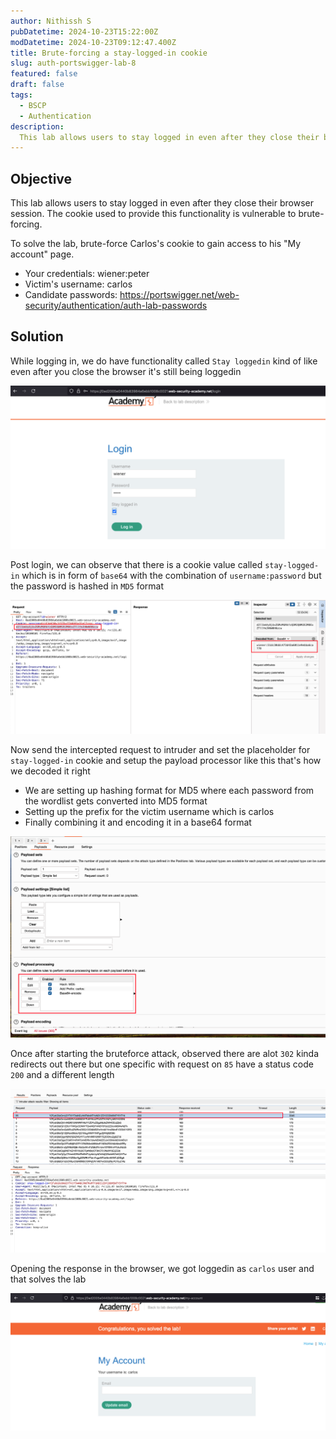 ```yaml
---
author: Nithissh S
pubDatetime: 2024-10-23T15:22:00Z
modDatetime: 2024-10-23T09:12:47.400Z
title: Brute-forcing a stay-logged-in cookie
slug: auth-portswigger-lab-8
featured: false
draft: false
tags:
  - BSCP
  - Authentication
description:
  This lab allows users to stay logged in even after they close their browser session. The cookie used to provide this functionality is vulnerable to brute-forcing. To solve the lab, brute-force Carlos's cookie to gain access to his "My account" page. 
---
```


## Objective 

This lab allows users to stay logged in even after they close their browser session. The cookie used to provide this functionality is vulnerable to brute-forcing.

To solve the lab, brute-force Carlos's cookie to gain access to his "My account" page.
- Your credentials: wiener:peter
- Victim's username: carlos
- Candidate passwords: https://portswigger.net/web-security/authentication/auth-lab-passwords

## Solution 

While logging in, we do have functionality called `Stay loggedin` kind of like even after you close the browser it's still being loggedin 

![](../../assets/images/bscp/auth/auth-38.png)

Post login, we can observe that there is a cookie value called `stay-logged-in` which is in form of `base64` with the combination of `username:password` but the password is hashed in `MD5` format

![](../../assets/images/bscp/auth/auth-39.png)

Now send the intercepted request to intruder and set the placeholder for `stay-logged-in` cookie and setup the payload processor like this that's how we decoded it right 

- We are setting up hashing format for MD5 where each password from the wordlist gets converted into MD5 format  
- Setting up the prefix for the victim username which is carlos
- Finally combining it and encoding it in a base64 format

![](../../assets/images/bscp/auth/auth-40.png)

Once after starting the bruteforce attack, observed there are alot `302` kinda redirects out there but one specific with request on `85` have a status code `200` and a different length 

![](../../assets/images/bscp/auth/auth-41.png)

Opening the response in the browser, we got loggedin as `carlos` user and that solves the lab 

![](../../assets/images/bscp/auth/auth-42.png)